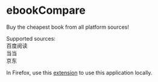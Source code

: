 # ebookCompare
Buy the cheapest book from all platform sources!

Supported sources:  
百度阅读  
当当  
京东

In Firefox, use this [extension](https://addons.mozilla.org/zh-CN/firefox/addon/cors-everywhere/) to use this application locally.
